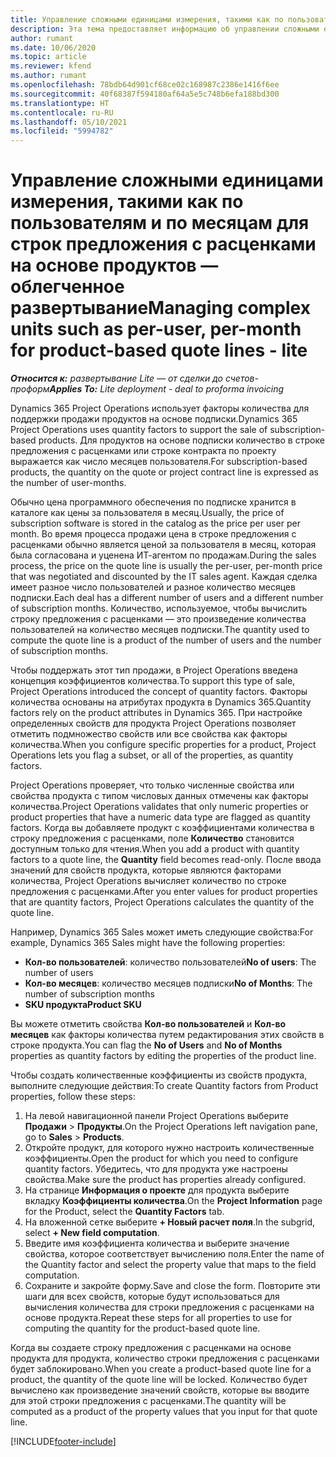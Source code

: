 ```yaml
---
title: Управление сложными единицами измерения, такими как по пользователям и по месяцам для строк предложения с расценками на основе продуктов — облегченное развертывание
description: Эта тема предоставляет информацию об управлении сложными единицами измерения для строк предложения с расценками на основе продукта.
author: rumant
ms.date: 10/06/2020
ms.topic: article
ms.reviewer: kfend
ms.author: rumant
ms.openlocfilehash: 78bdb64d901cf68ce02c168987c2386e1416f6ee
ms.sourcegitcommit: 40f68387f594180af64a5e5c748b6efa188bd300
ms.translationtype: HT
ms.contentlocale: ru-RU
ms.lasthandoff: 05/10/2021
ms.locfileid: "5994782"
---
```

# <a name="managing-complex-units-such-as-per-user-per-month-for-product-based-quote-lines---lite"></a><span data-ttu-id="1698d-103">Управление сложными единицами измерения, такими как по пользователям и по месяцам для строк предложения с расценками на основе продуктов — облегченное развертывание</span><span class="sxs-lookup"><span data-stu-id="1698d-103">Managing complex units such as per-user, per-month for product-based quote lines - lite</span></span>

<span data-ttu-id="1698d-104">_**Относится к:** развертывание Lite — от сделки до счетов-проформ_</span><span class="sxs-lookup"><span data-stu-id="1698d-104">_**Applies To:** Lite deployment - deal to proforma invoicing_</span></span>

<span data-ttu-id="1698d-105">Dynamics 365 Project Operations использует факторы количества для поддержки продажи продуктов на основе подписки.</span><span class="sxs-lookup"><span data-stu-id="1698d-105">Dynamics 365 Project Operations uses quantity factors to support the sale of subscription-based products.</span></span> <span data-ttu-id="1698d-106">Для продуктов на основе подписки количество в строке предложения с расценками или строке контракта по проекту выражается как число месяцев пользователя.</span><span class="sxs-lookup"><span data-stu-id="1698d-106">For subscription-based products, the quantity on the quote or project contract line is expressed as the number of user-months.</span></span>

<span data-ttu-id="1698d-107">Обычно цена программного обеспечения по подписке хранится в каталоге как цены за пользователя в месяц.</span><span class="sxs-lookup"><span data-stu-id="1698d-107">Usually, the price of subscription software is stored in the catalog as the price per user per month.</span></span> <span data-ttu-id="1698d-108">Во время процесса продажи цена в строке предложения с расценками обычно является ценой за пользователя в месяц, которая была согласована и уценена ИТ-агентом по продажам.</span><span class="sxs-lookup"><span data-stu-id="1698d-108">During the sales process, the price on the quote line is usually the per-user, per-month price that was negotiated and discounted by the IT sales agent.</span></span> <span data-ttu-id="1698d-109">Каждая сделка имеет разное число пользователей и разное количество месяцев подписки.</span><span class="sxs-lookup"><span data-stu-id="1698d-109">Each deal has a different number of users and a different number of subscription months.</span></span> <span data-ttu-id="1698d-110">Количество, используемое, чтобы вычислить строку предложения с расценками — это произведение количества пользователей на количество месяцев подписки.</span><span class="sxs-lookup"><span data-stu-id="1698d-110">The quantity used to compute the quote line is a product of the number of users and the number of subscription months.</span></span>

<span data-ttu-id="1698d-111">Чтобы поддержать этот тип продажи, в Project Operations введена концепция коэффициентов количества.</span><span class="sxs-lookup"><span data-stu-id="1698d-111">To support this type of sale, Project Operations introduced the concept of quantity factors.</span></span> <span data-ttu-id="1698d-112">Факторы количества основаны на атрибутах продукта в Dynamics 365.</span><span class="sxs-lookup"><span data-stu-id="1698d-112">Quantity factors rely on the product attributes in Dynamics 365.</span></span> <span data-ttu-id="1698d-113">При настройке определенных свойств для продукта Project Operations позволяет отметить подмножество свойств или все свойства как факторы количества.</span><span class="sxs-lookup"><span data-stu-id="1698d-113">When you configure specific properties for a product, Project Operations lets you flag a subset, or all of the properties, as quantity factors.</span></span>

<span data-ttu-id="1698d-114">Project Operations проверяет, что только численные свойства или свойства продукта с типом числовых данных отмечены как факторы количества.</span><span class="sxs-lookup"><span data-stu-id="1698d-114">Project Operations validates that only numeric properties or product properties that have a numeric data type are flagged as quantity factors.</span></span> <span data-ttu-id="1698d-115">Когда вы добавляете продукт с коэффициентами количества в строку предложения с расценками, поле **Количество** становится доступным только для чтения.</span><span class="sxs-lookup"><span data-stu-id="1698d-115">When you add a product with quantity factors to a quote line, the **Quantity** field becomes read-only.</span></span> <span data-ttu-id="1698d-116">После ввода значений для свойств продукта, которые являются факторами количества, Project Operations вычисляет количество по строке предложения с расценками.</span><span class="sxs-lookup"><span data-stu-id="1698d-116">After you enter values for product properties that are quantity factors, Project Operations calculates the quantity of the quote line.</span></span>

<span data-ttu-id="1698d-117">Например, Dynamics 365 Sales может иметь следующие свойства:</span><span class="sxs-lookup"><span data-stu-id="1698d-117">For example, Dynamics 365 Sales might have the following properties:</span></span>

- <span data-ttu-id="1698d-118">**Кол-во пользователей**: количество пользователей</span><span class="sxs-lookup"><span data-stu-id="1698d-118">**No of users**: The number of users</span></span>
- <span data-ttu-id="1698d-119">**Кол-во месяцев**: количество месяцев подписки</span><span class="sxs-lookup"><span data-stu-id="1698d-119">**No of Months**: The number of subscription months</span></span>
- <span data-ttu-id="1698d-120">**SKU продукта**</span><span class="sxs-lookup"><span data-stu-id="1698d-120">**Product SKU**</span></span>

<span data-ttu-id="1698d-121">Вы можете отметить свойства **Кол-во пользователей** и **Кол-во месяцев** как факторы количества путем редактирования этих свойств в строке продукта.</span><span class="sxs-lookup"><span data-stu-id="1698d-121">You can flag the **No of Users** and **No of Months** properties as quantity factors by editing the properties of the product line.</span></span>

<span data-ttu-id="1698d-122">Чтобы создать количественные коэффициенты из свойств продукта, выполните следующие действия:</span><span class="sxs-lookup"><span data-stu-id="1698d-122">To create Quantity factors from Product properties, follow these steps:</span></span>

1. <span data-ttu-id="1698d-123">На левой навигационной панели Project Operations выберите **Продажи** > **Продукты**.</span><span class="sxs-lookup"><span data-stu-id="1698d-123">On the Project Operations left navigation pane, go to **Sales** > **Products**.</span></span>
2. <span data-ttu-id="1698d-124">Откройте продукт, для которого нужно настроить количественные коэффициенты.</span><span class="sxs-lookup"><span data-stu-id="1698d-124">Open the product for which you need to configure quantity factors.</span></span> <span data-ttu-id="1698d-125">Убедитесь, что для продукта уже настроены свойства.</span><span class="sxs-lookup"><span data-stu-id="1698d-125">Make sure the product has properties already configured.</span></span>
3. <span data-ttu-id="1698d-126">На странице **Информация о проекте** для продукта выберите вкладку **Коэффициенты количества**.</span><span class="sxs-lookup"><span data-stu-id="1698d-126">On the **Project Information** page for the Product, select the **Quantity Factors** tab.</span></span>
4. <span data-ttu-id="1698d-127">На вложенной сетке выберите **+ Новый расчет поля**.</span><span class="sxs-lookup"><span data-stu-id="1698d-127">In the subgrid, select **+ New field computation**.</span></span>
5. <span data-ttu-id="1698d-128">Введите имя коэффициента количества и выберите значение свойства, которое соответствует вычислению поля.</span><span class="sxs-lookup"><span data-stu-id="1698d-128">Enter the name of the Quantity factor and select the property value that maps to the field computation.</span></span>
6. <span data-ttu-id="1698d-129">Сохраните и закройте форму.</span><span class="sxs-lookup"><span data-stu-id="1698d-129">Save and close the form.</span></span> <span data-ttu-id="1698d-130">Повторите эти шаги для всех свойств, которые будут использоваться для вычисления количества для строки предложения с расценками на основе продукта.</span><span class="sxs-lookup"><span data-stu-id="1698d-130">Repeat these steps for all properties to use for computing the quantity for the product-based quote line.</span></span>

<span data-ttu-id="1698d-131">Когда вы создаете строку предложения с расценками на основе продукта для продукта, количество строки предложения с расценками будет заблокировано.</span><span class="sxs-lookup"><span data-stu-id="1698d-131">When you create a product-based quote line for a product, the quantity of the quote line will be locked.</span></span> <span data-ttu-id="1698d-132">Количество будет вычислено как произведение значений свойств, которые вы вводите для этой строки предложения с расценками.</span><span class="sxs-lookup"><span data-stu-id="1698d-132">The quantity will be computed as a product of the property values that you input for that quote line.</span></span>


[!INCLUDE[footer-include](../../includes/footer-banner.md)]